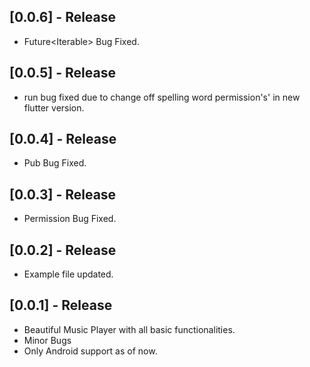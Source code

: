 ## [0.0.6] - Release

* Future<Iterable<Song>> Bug Fixed.

## [0.0.5] - Release

* run bug fixed due to change off spelling word permission's' in new flutter version.

## [0.0.4] - Release

* Pub Bug Fixed.

## [0.0.3] - Release

* Permission Bug Fixed.

## [0.0.2] - Release

* Example file updated.

## [0.0.1] - Release

* Beautiful Music Player with all basic functionalities.
* Minor Bugs
* Only Android support as of now.

